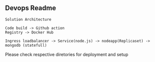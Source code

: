 ## Devops Readme

```
Solution Architecture

Code build -> Github action
Registry -> Docker Hub

Ingress loadbalancer -> Service(node.js) -> nodeapp(Replicaset) -> mongodb (statefull)

```

Please check respective diretories for deployment and setup
